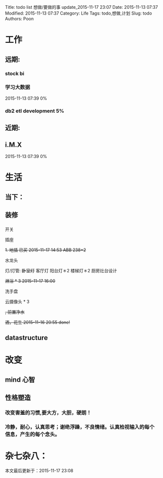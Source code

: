 Title: todo list 想做/要做的事 update_2015-11-17 23:07
Date: 2015-11-13 07:37
Modified: 2015-11-13 07:37
Category: Life
Tags: todo,想做,计划
Slug: todo
Authors: Poon

# 工作

## 远期:

### stock bi 

### 学习大数据

2015-11-13 07:39 0%

### db2 etl development  5%



## 近期:

## i.M.X


2015-11-13 07:39 0%

# 生活

## 当下：

## 装修

### 

开关

插座

<s> 1. 地插 已买 2015-11-17 14:53 ABB 238*2  </s>

水龙头

灯/灯管: 
<s>卧室灯</s>
客厅灯
阳台灯＊2
楼梯灯＊2
厨房灶台设计

<s> 淋浴 * 3 2015-11-17 16:00 </s>

洗手盘

云摄像头 * 3 



<s>, 前置净水 </s>

<s>酒，花生 2015-11-16 20:55 done! </s>



## datastructure

# 改变 

## mind 心智

## 性格塑造

### 改变害羞的习惯,要大方，大胆，硬朗！

### 冷静，耐心，认真思考；谢绝浮躁，不良情绪。认真检视输入的每个信息，产生的每个念头。


# 杂七杂八：



本文最后更新于：2015-11-17 23:08
